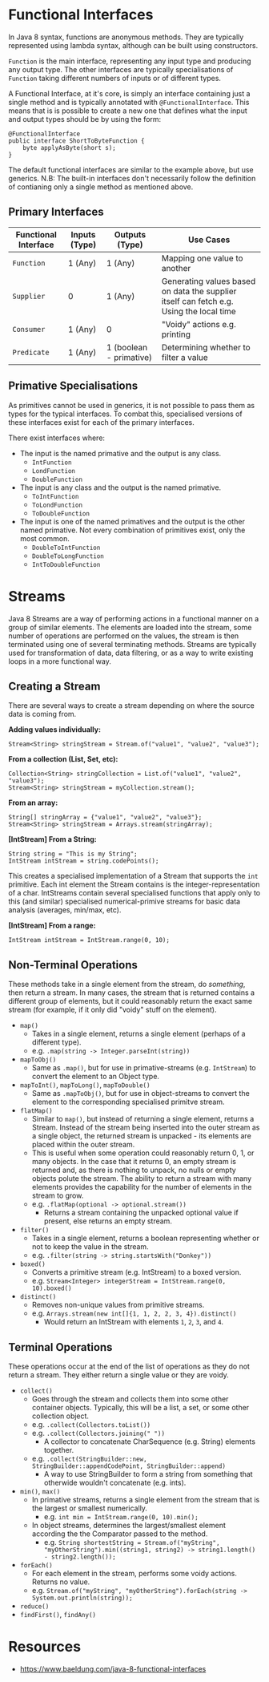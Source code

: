 # Functional Interfaces

In Java 8 syntax, functions are anonymous methods. They are typically represented using lambda syntax, although can be built using constructors.

`Function` is the main interface, representing any input type and producing any output type. The other interfaces are typically specialisations of `Function` taking different numbers of inputs or of different types.

A Functional Interface, at it's core, is simply an interface containing just a single method and is typically annotated with `@FunctionalInterface`. This means that is is possible to create a new one that defines what the input and output types should be by using the form:

```
@FunctionalInterface
public interface ShortToByteFunction {
    byte applyAsByte(short s);
}
```

The default functional interfaces are similar to the example above, but use generics. N.B: The built-in interfaces don't necessarily follow the definition of contianing only a single method as mentioned above.

## Primary Interfaces
| Functional Interface | Inputs (Type) | Outputs (Type)             | Use Cases |
|----------------------|---------------|----------------------------|-----------|
| `Function`           | 1 (Any)       | 1 (Any)                    | Mapping one value to another |
| `Supplier`           | 0             | 1 (Any)                    | Generating values based on data the supplier itself can fetch e.g. Using the local time |
| `Consumer`           | 1 (Any)       | 0                          | "Voidy" actions e.g. printing |
| `Predicate`          | 1 (Any)       | 1 (boolean - primative)    | Determining whether to filter a value |

## Primative Specialisations
As primitives cannot be used in generics, it is not possible to pass them as types for the typical interfaces. To combat this, specialised versions of these interfaces exist for each of the primary interfaces.

There exist interfaces where:
* The input is the named primative and the output is any class.
  * `IntFunction`
  * `LondFunction`
  * `DoubleFunction`
* The input is any class and the output is the named primative.
  * `ToIntFunction`
  * `ToLondFunction`
  * `ToDoubleFunction`
* The input is one of the named primatives and the output is the other named primative. Not every combination of primitives exist, only the most common.
  * `DoubleToIntFunction`
  * `DoubleToLongFunction`
  * `IntToDoubleFunction`

# Streams
Java 8 Streams are a way of performing actions in a functional manner on a group of similar elements. The elements are loaded into the stream, some number of operations are performed on the values, the stream is then terminated using one of several terminating methods. Streams are typically used for transformation of data, data filtering, or as a way to write existing loops in a more functional way.

## Creating a Stream
There are several ways to create a stream depending on where the source data is coming from.

**Adding values individually:**
```
Stream<String> stringStream = Stream.of("value1", "value2", "value3");
```

**From a collection (List, Set, etc):**
```
Collection<String> stringCollection = List.of("value1", "value2", "value3");
Stream<String> stringStream = myCollection.stream();
```

**From an array:**
```
String[] stringArray = {"value1", "value2", "value3"};
Stream<String> stringStream = Arrays.stream(stringArray);
```

**[IntStream] From a String:**
```
String string = "This is my String";
IntStream intStream = string.codePoints();
```

This creates a specialised implementation of a Stream that supports the `int` primitive. Each int element the Stream contains is the integer-representation of a char. IntStreams contain several specialised functions that apply only to this (and similar) specialised numerical-primive streams for basic data analysis (averages, min/max, etc).

**[IntStream] From a range:**
```
IntStream intStream = IntStream.range(0, 10);
```

## Non-Terminal Operations
These methods take in a single element from the stream, do *something*, then return a stream. In many cases, the stream that is returned contains a different group of elements, but it could reasonably return the exact same stream (for example, if it only did "voidy" stuff on the element).

* `map()`
  * Takes in a single element, returns a single element (perhaps of a different type).
  * e.g. `.map(string -> Integer.parseInt(string))`
* `mapToObj()`
  * Same as `.map()`, but for use in primative-streams (e.g. `IntStream`) to convert the element to an Object type.
* `mapToInt()`, `mapToLong()`, `mapToDouble()`
  * Same as `.mapToObj()`, but for use in object-streams to convert the element to the corresponding specialised primitve stream.
* `flatMap()`
  * Similar to `map()`, but instead of returning a single element, returns a Stream. Instead of the stream being inserted into the outer stream as a single object, the returned stream is unpacked - its elements are placed within the outer stream.
  * This is useful when some operation could reasonably return 0, 1, or many objects. In the case that it returns 0, an empty stream is returned and, as there is nothing to unpack, no nulls or empty objects polute the stream. The ability to return a stream with many elements provides the capability for the number of elements in the stream to grow.
  * e.g. `.flatMap(optional -> optional.stream())`
    * Returns a stream containing the unpacked optional value if present, else returns an empty stream.
* `filter()`
  * Takes in a single element, returns a boolean representing whether or not to keep the value in the stream.
  * e.g. `.filter(string -> string.startsWith("Donkey"))`
* `boxed()`
  * Converts a primitive stream (e.g. IntStream) to a boxed version.
  * e.g. `Stream<Integer> integerStream = IntStream.range(0, 10).boxed()`
* `distinct()`
  * Removes non-unique values from primitive streams.
  * e.g. `Arrays.stream(new int[]{1, 1, 2, 2, 3, 4}).distinct()`
    * Would return an IntStream with elements `1`, `2`, `3`, and `4`.

## Terminal Operations
These operations occur at the end of the list of operations as they do not return a stream. They either return a single value or they are voidy.

* `collect()`
  * Goes through the stream and collects them into some other container objects. Typically, this will be a list, a set, or some other collection object.
  * e.g. `.collect(Collectors.toList())`
  * e.g. `.collect(Collectors.joining(" "))`
    * A collector to concatenate CharSequence (e.g. String) elements together.
  * e.g. `.collect(StringBuilder::new, StringBuilder::appendCodePoint, StringBuilder::append)`
    * A way to use StringBuilder to form a string from something that otherwide wouldn't concatenate (e.g. ints).
* `min()`, `max()`
  * In primative streams, returns a single element from the stream that is the largest or smallest numerically.
    * e.g. `int min = IntStream.range(0, 10).min();`
  * In object streams, determines the largest/smallest element according the the Comparator passed to the method.
    * e.g. `String shortestString = Stream.of("myString", "myOtherString").min((string1, string2) -> string1.length() - string2.length());`
* `forEach()`
  * For each element in the stream, performs some voidy actions. Returns no value.
  * e.g. `Stream.of("myString", "myOtherString").forEach(string -> System.out.println(string));`
* `reduce()`
* `findFirst()`, `findAny()`

# Resources
* https://www.baeldung.com/java-8-functional-interfaces

